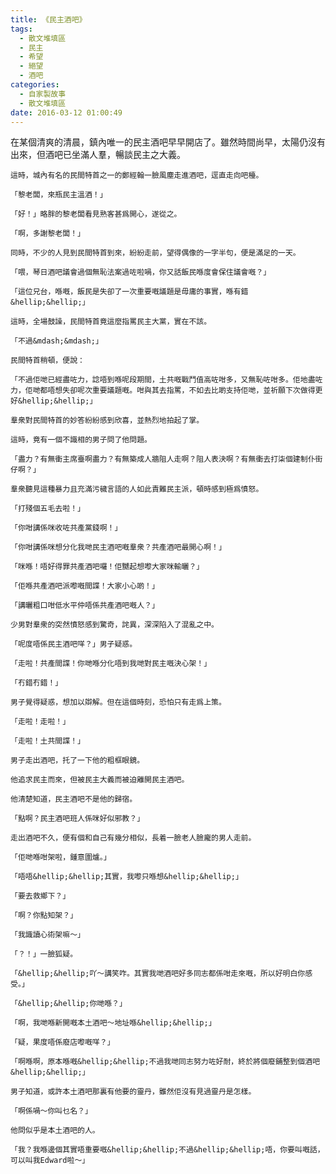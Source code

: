 ```yaml
---
title: 《民主酒吧》
tags:
  - 散文堆填區
  - 民主
  - 希望
  - 絕望
  - 酒吧
categories:
  - 自家製故事
  - 散文堆填區
date: 2016-03-12 01:00:49
---
```


在某個清爽的清晨，鎮內唯一的民主酒吧早早開店了。雖然時間尚早，太陽仍沒有出來，但酒吧已坐滿人羣，暢談民主之大義。

	這時，城內有名的民間特首之一的鄭經翰一臉風塵走進酒吧，逕直走向吧檯。

	「黎老闆，來瓶民主溫酒！」

	「好！」略胖的黎老闆看見熟客甚爲開心，遂從之。

	「啊，多謝黎老闆！」

	同時，不少的人見到民間特首到來，紛紛走前，望得偶像的一字半句，便是滿足的一天。

	「喂，琴日酒吧議會過個無恥法案過咗啦喎，你又話飯民喺度會保住議會嘅？」

	「這位兄台，喺嘅，飯民是失卻了一次重要嘅議題是毋庸的事實，喺有錯&hellip;&hellip;」

	這時，全場鼓譟，民間特首竟這麼指罵民主大黨，實在不該。

	「不過&mdash;&mdash;」

	民間特首稍頓，便說：

	「不過佢哋已經盡咗力，諗唔到喺呢段期間，土共嘅戰鬥值高咗咁多，又無恥咗咁多。佢地盡咗力，佢哋都唔想失卻呢次重要議題嘅。咁與其去指罵，不如去比啲支持佢哋，並祈願下次做得更好&hellip;&hellip;」

	羣衆對民間特首的妙答紛紛感到欣喜，並熱烈地拍起了掌。

	這時，竟有一個不識相的男子問了他問題。

	「盡力？有無衝主席臺啊盡力？有無築成人牆阻人走啊？阻人表決啊？有無衝去打柒個建制仆街仔啊？」

	羣衆聽見這種暴力且充滿污穢言語的人如此責難民主派，頓時感到極爲憤怒。

	「打殘個五毛去啦！」

	「你咁講係咪收咗共產黨錢啊！」

	「你咁講係咪想分化我哋民主酒吧嘅羣衆？共產酒吧最開心啊！」

	「咪喺！唔好得罪共產酒吧囉！佢嬲起想嚟大家咪輸曬？」

	「佢喺共產酒吧派嚟嘅間諜！大家小心啲！」

	「講曬粗口咁低水平仲唔係共產酒吧嘅人？」

	少男對羣衆的突然憤怒感到驚奇，詫異，深深陷入了混亂之中。

	「呢度唔係民主酒吧咩？」男子疑惑。

	「走啦！共產間諜！你哋喺分化唔到我哋對民主嘅決心架！」

	「冇錯冇錯！」

	男子覺得疑惑，想加以辯解。但在這個時刻，恐怕只有走爲上策。

	「走啦！走啦！」

	「走啦！土共間諜！」

	男子走出酒吧，托了一下他的粗框眼鏡。

	他追求民主而來，但被民主大義而被迫離開民主酒吧。

	他清楚知道，民主酒吧不是他的歸宿。

	「點啊？民主酒吧班人係咪好似邪教？」

	走出酒吧不久，便有個和自己有幾分相似，長着一臉老人臉龐的男人走前。

	「佢哋喺咁架啦，鍾意圍爐。」

	「唔唔&hellip;&hellip;其實，我嚟只喺想&hellip;&hellip;」

	「要去救鄉下？」

	「啊？你點知架？」

	「我識讀心術架嘛〜」

	「？！」一臉狐疑。

	「&hellip;&hellip;吖〜講笑咋。其實我哋酒吧好多同志都係咁走來嘅，所以好明白你感受。」

	「&hellip;&hellip;你哋喺？」

	「啊，我哋喺新開嘅本土酒吧〜地址喺&hellip;&hellip;」

	「疑，果度唔係廢店嚟嘅咩？」

	「啊喺啊，原本喺嘅&hellip;&hellip;不過我哋同志努力咗好耐，終於將個廢鋪整到個酒吧&hellip;&hellip;」

	男子知道，或許本土酒吧那裏有他要的靈丹，雖然佢沒有見過靈丹是怎樣。

	「啊係喎〜你叫乜名？」

	他問似乎是本土酒吧的人。

	「我？我喺邊個其實唔重要嘅&hellip;&hellip;不過&hellip;&hellip;唔，你要叫嘅話，可以叫我Edward啦〜」

